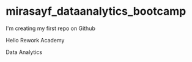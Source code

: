 # mirasayf_dataanalytics_bootcamp
I'm creating my first repo on Github

Hello Rework Academy

Data Analytics